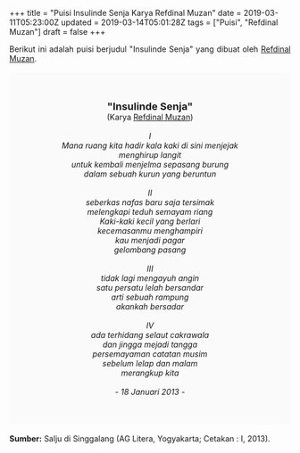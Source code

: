 +++
title = "Puisi Insulinde Senja Karya Refdinal Muzan"
date = 2019-03-11T05:23:00Z
updated = 2019-03-14T05:01:28Z
tags = ["Puisi", "Refdinal Muzan"]
draft = false
+++

<div dir="ltr" style="text-align: left;" trbidi="on"><div dir="ltr" style="text-align: left;" trbidi="on"><div style="text-align: justify;">Berikut ini adalah puisi berjudul "Insulinde Senja" yang dibuat oleh <a href="https://www.wartaandalas.com/berita-aksara-penyair-refdinal-muzan-ia-simbol-kebangkitan-anak-muda-minangkabau.html" target="_blank">Refdinal Muzan</a>.</div><br /><div style="background: #FAFAFA; font-size: 14px; height: auto; margin: 0 auto; padding: 50px; text-align: center; width: auto;"><span style="font-size: 18px;"><b>"Insulinde Senja"</b></span><br />(Karya <a href="https://www.sekata.web.id/tags/refdinal-muzan" target="_blank">Refdinal Muzan</a>)<br /><br /><i>I<br />Mana ruang kita hadir kala kaki di sini menjejak<br />menghirup langit<br />untuk kembali menjelma sepasang burung<br />dalam sebuah kurun yang beruntun<br /><br />II<br />seberkas nafas baru saja tersimak<br />melengkapi teduh semayam riang<br />Kaki-kaki kecil yang berlari<br />kecemasanmu menghampiri<br />kau menjadi pagar<br />gelombang pasang<br /><br />III<br />tidak lagi mengayuh angin<br />satu persatu lelah bersandar<br />arti sebuah rampung<br />akankah bersadar<br /><br />IV<br />ada terhidang selaut cakrawala<br />dan jingga mejadi tangga<br />persemayaman catatan musim<br />sebelum lelap dan malam<br />merangkup kita<br /><br />- 18 Januari 2013 -</i></div></div><div style="text-align: justify;"><br /></div><div style="text-align: justify;"><b>Sumber:</b> Salju di Singgalang (AG Litera, Yogyakarta; Cetakan : I, 2013).</div></div>
